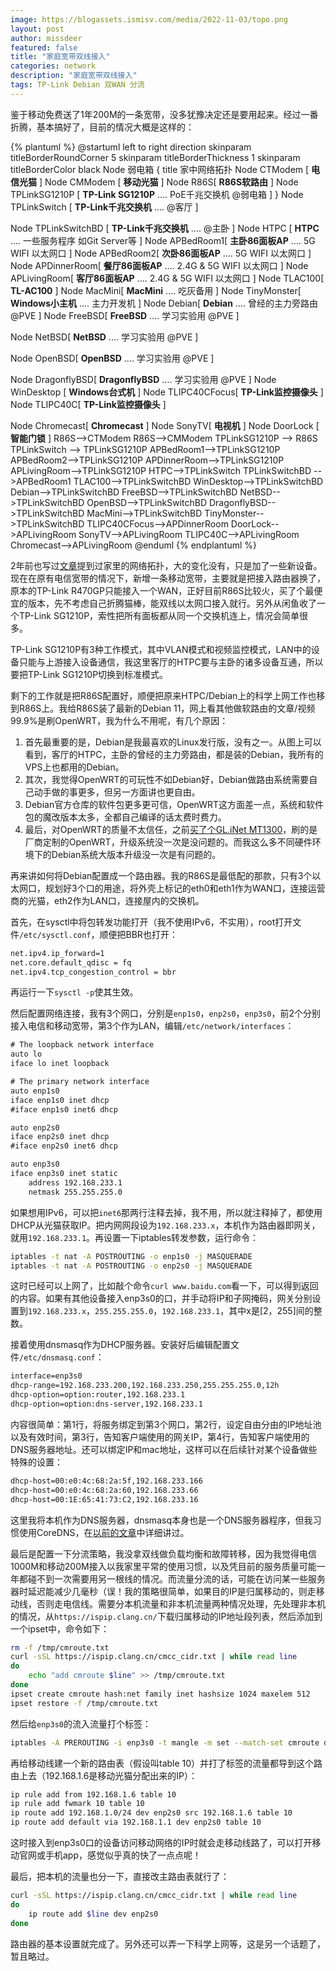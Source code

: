 ```yaml
---
image: https://blogassets.ismisv.com/media/2022-11-03/topo.png
layout: post
author: missdeer
featured: false
title: "家庭宽带双线接入"
categories: network
description: "家庭宽带双线接入"
tags: TP-Link Debian 双WAN 分流
---
```


鉴于移动免费送了1年200M的一条宽带，没多犹豫决定还是要用起来。经过一番折腾，基本搞好了，目前的情况大概是这样的：

{% plantuml %}
@startuml
left to right direction
skinparam titleBorderRoundCorner 5
skinparam titleBorderThickness 1
skinparam titleBorderColor black
Node 弱电箱 {
title 家中网络拓扑
Node CTModem [
<b>电信光猫</b>
]
Node CMModem [
<b>移动光猫</b>
]
Node R86S[
<b>R86S软路由</b>
]
Node TPLinkSG1210P [
<b>TP-Link SG1210P</b>
....
PoE千兆交换机
@弱电箱
]
}
Node TPLinkSwitch [
<b>TP-Link千兆交换机</b>
....
@客厅
]

Node TPLinkSwitchBD [
<b>TP-Link千兆交换机</b>
....
@主卧
]
Node HTPC [
<b>HTPC</b>
....
一些服务程序
如Git Server等
]
Node APBedRoom1[
<b>主卧86面板AP</b>
....
5G WIFI
以太网口
]
Node APBedRoom2[
<b>次卧86面板AP</b>
....
5G WIFI
以太网口
]
Node APDinnerRoom[
<b>餐厅86面板AP</b>
....
2.4G & 5G WIFI
以太网口
]
Node APLivingRoom[
<b>客厅86面板AP</b>
....
2.4G & 5G WIFI
以太网口
]
Node TLAC100[
<b>TL-AC100</b>
]
Node MacMini[
<b>MacMini</b>
....
吃灰备用
]
Node TinyMonster[
<b>Windows小主机</b>
....
主力开发机
]
Node Debian[
<b>Debian</b>
....
曾经的主力旁路由
@PVE
]
Node FreeBSD[
<b>FreeBSD</b>
....
学习实验用
@PVE
]

Node NetBSD[
<b>NetBSD</b>
....
学习实验用
@PVE
]

Node OpenBSD[
<b>OpenBSD</b>
....
学习实验用
@PVE
]

Node DragonflyBSD[
<b>DragonflyBSD</b>
....
学习实验用
@PVE
]
Node WinDesktop [
<b>Windows台式机</b>
]
Node TLIPC40CFocus[
<b>TP-Link监控摄像头</b>
]
Node TLIPC40C[
<b>TP-Link监控摄像头</b>
]

Node Chromecast[
<b>Chromecast</b>
]
Node SonyTV[
<b>电视机</b>
]
Node DoorLock [
<b>智能门锁</b>
]
R86S-->CTModem 
R86S-->CMModem 
TPLinkSG1210P --> R86S
TPLinkSwitch --> TPLinkSG1210P 
APBedRoom1-->TPLinkSG1210P 
APBedRoom2-->TPLinkSG1210P 
APDinnerRoom-->TPLinkSG1210P 
APLivingRoom-->TPLinkSG1210P 
HTPC-->TPLinkSwitch 
TPLinkSwitchBD -->APBedRoom1
TLAC100-->TPLinkSwitchBD 
WinDesktop-->TPLinkSwitchBD 
Debian-->TPLinkSwitchBD 
FreeBSD-->TPLinkSwitchBD 
NetBSD-->TPLinkSwitchBD 
OpenBSD-->TPLinkSwitchBD 
DragonflyBSD-->TPLinkSwitchBD 
MacMini-->TPLinkSwitchBD 
TinyMonster-->TPLinkSwitchBD 
TLIPC40CFocus-->APDinnerRoom
DoorLock-->APLivingRoom
SonyTV-->APLivingRoom
TLIPC40C-->APLivingRoom
Chromecast-->APLivingRoom
@enduml
{% endplantuml %}

2年前也写过[文章](/2020/04/add-tl-ac100/)提到过家里的网络拓扑，大的变化没有，只是加了一些新设备。现在在原有电信宽带的情况下，新增一条移动宽带，主要就是把接入路由器换了，原本的TP-Link R470GP只能接入一个WAN，正好目前R86S比较火，买了个最便宜的版本，先不考虑自己折腾猫棒，能双线以太网口接入就行。另外从闲鱼收了一个TP-Link SG1210P，索性把所有面板都从同一个交换机连上，情况会简单很多。

TP-Link SG1210P有3种工作模式，其中VLAN模式和视频监控模式，LAN中的设备只能与上游接入设备通信，我这里客厅的HTPC要与主卧的诸多设备互通，所以要把TP-Link SG1210P切换到标准模式。

剩下的工作就是把R86S配置好，顺便把原来HTPC/Debian上的科学上网工作也移到R86S上。我给R86S装了最新的Debian 11，网上看其他做软路由的文章/视频99.9%是刷OpenWRT，我为什么不用呢，有几个原因：

1. 首先最重要的是，Debian是我最喜欢的Linux发行版，没有之一。从图上可以看到，客厅的HTPC，主卧的曾经的主力旁路由，都是装的Debian，我所有的VPS上也都用的Debian。
2. 其次，我觉得OpenWRT的可玩性不如Debian好，Debian做路由系统需要自己动手做的事更多，但另一方面讲也更自由。
3. Debian官方仓库的软件包更多更可信，OpenWRT这方面差一点，系统和软件包的魔改版本太多，全都自己编译的话太费时费力。
4. 最后，对OpenWRT的质量不太信任，之前[买了个GL.iNet MT1300](/2021/01/gl-inet-mt1300/)，刷的是厂商定制的OpenWRT，升级系统没一次是没问题的。而我这么多不同硬件环境下的Debian系统大版本升级没一次是有问题的。

再来讲如何将Debian配置成一个路由器。我的R86S是最低配的那款，只有3个以太网口，规划好3个口的用途，将外壳上标记的eth0和eth1作为WAN口，连接运营商的光猫，eth2作为LAN口，连接屋内的交换机。

首先，在sysctl中将包转发功能打开（我不使用IPv6，不实用），root打开文件`/etc/sysctl.conf`，顺便把BBR也打开：

```txt
net.ipv4.ip_forward=1
net.core.default_qdisc = fq
net.ipv4.tcp_congestion_control = bbr
```

再运行一下`sysctl -p`使其生效。

然后配置网络连接，我有3个网口，分别是`enp1s0`，`enp2s0`，`enp3s0`，前2个分别接入电信和移动宽带，第3个作为LAN，编辑`/etc/network/interfaces`：

```txt
# The loopback network interface
auto lo
iface lo inet loopback

# The primary network interface
auto enp1s0
iface enp1s0 inet dhcp
#iface enp1s0 inet6 dhcp

auto enp2s0
iface enp2s0 inet dhcp
#iface enp2s0 inet6 dhcp

auto enp3s0
iface enp3s0 inet static
    address 192.168.233.1
    netmask 255.255.255.0
```

如果想用IPv6，可以把`inet6`那两行注释去掉，我不用，所以就注释掉了，都使用DHCP从光猫获取IP。把内网网段设为`192.168.233.x`，本机作为路由器即网关，就用`192.168.233.1`。再设置一下iptables转发参数，运行命令：

```bash
iptables -t nat -A POSTROUTING -o enp1s0 -j MASQUERADE
iptables -t nat -A POSTROUTING -o enp2s0 -j MASQUERADE
```

这时已经可以上网了，比如敲个命令`curl www.baidu.com`看一下，可以得到返回的内容。如果有其他设备接入enp3s0的口，并手动将IP和子网掩码，网关分别设置到`192.168.233.x`，`255.255.255.0`，`192.168.233.1`，其中x是[2，255]间的整数。

接着使用dnsmasq作为DHCP服务器。安装好后编辑配置文件`/etc/dnsmasq.conf`：

```txt
interface=enp3s0
dhcp-range=192.168.233.200,192.168.233.250,255.255.255.0,12h
dhcp-option=option:router,192.168.233.1
dhcp-option=option:dns-server,192.168.233.1
```

内容很简单：第1行，将服务绑定到第3个网口，第2行，设定自由分由的IP地址池以及有效时间，第3行，告知客户端使用的网关IP，第4行，告知客户端使用的DNS服务器地址。还可以绑定IP和mac地址，这样可以在后续针对某个设备做些特殊的设置：

```txt
dhcp-host=00:e0:4c:68:2a:5f,192.168.233.166
dhcp-host=00:e0:4c:68:2a:60,192.168.233.66
dhcp-host=00:1E:65:41:73:C2,192.168.233.16
```

这里我将本机作为DNS服务器，dnsmasq本身也是一个DNS服务器程序，但我习惯使用CoreDNS，在[以前的文章](/2019/07/coredns-no-dns-poisoning/)中详细讲过。

最后是配置一下分流策略，我没拿双线做负载均衡和故障转移，因为我觉得电信1000M和移动200M接入以我家里平常的使用习惯，以及凭目前的服务质量可能一年都碰不到一次需要用另一根线的情况。而流量分流的话，可能在访问某一些服务器时延迟能减少几毫秒（误！我的策略很简单，如果目的IP是归属移动的，则走移动线，否则走电信线。需要分本机流量和非本机流量两种情况处理，先处理非本机的情况，从`https://ispip.clang.cn/`下载归属移动的IP地址段列表，然后添加到一个ipset中，命令如下：

```bash
rm -f /tmp/cmroute.txt
curl -sSL https://ispip.clang.cn/cmcc_cidr.txt | while read line
do
    echo "add cmroute $line" >> /tmp/cmroute.txt
done
ipset create cmroute hash:net family inet hashsize 1024 maxelem 512
ipset restore -f /tmp/cmroute.txt
```

然后给`enp3s0`的流入流量打个标签：

```bash
iptables -A PREROUTING -i enp3s0 -t mangle -m set --match-set cmroute dst -j MARK --set-mark 10
```

再给移动线建一个新的路由表（假设叫table 10）并打了标签的流量都导到这个路由上去（192.168.1.6是移动光猫分配出来的IP）：

```bash
ip rule add from 192.168.1.6 table 10
ip rule add fwmark 10 table 10
ip route add 192.168.1.0/24 dev enp2s0 src 192.168.1.6 table 10
ip route add default via 192.168.1.1 dev enp2s0 table 10
```

这时接入到enp3s0口的设备访问移动网络的IP时就会走移动线路了，可以打开移动官网或手机app，感觉似乎真的快了一点点呢！

最后，把本机的流量也分一下，直接改主路由表就行了：

```bash
curl -sSL https://ispip.clang.cn/cmcc_cidr.txt | while read line
do
    ip route add $line dev enp2s0
done
```

路由器的基本设置就完成了。另外还可以弄一下科学上网等，这是另一个话题了，暂且略过。
